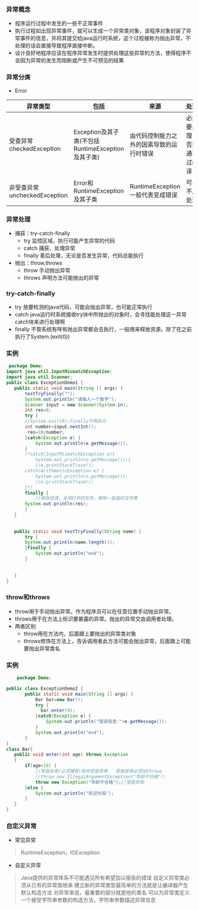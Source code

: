### 异常概念
- 程序运行过程中发生的一些不正常事件
- 执行过程如出现异常事件，就可以生成一个异常类对象，该程序对象封装了异常事件的信息，并将其提交给java运行时系统，这个过程被称为抛出异常，不处理的话会直接导致程序直接中断。
- 设计良好地程序应该在程序异常发生时提供处理这些异常的方法，使得程序不会因为异常的发生而阻断或产生不可预见的结果
### 异常分类
- Error

|异常类型| 包括  | 来源   |  处理 |  
| -------|-------|-------|-------|  
|受查异常checkedException|Exception及其子类(不包括RuntimeException及其子类)|由代码控制能力之外的因素导致的运行时错误|必须要处理，否则通不过编译|
|非受查异常uncheckedException|Error和RuntimeException及其子类|RuntimeException一般代表变成错误|可以不用处理|
### 异常处理
  - 捕获：try-catch-finally
    - try 监控区域，执行可能产生异常的代码
    - catch 捕获、处理异常
    - finally 善后处理，无论是否发生异常，代码总能执行
  - 抛出：throw,throws
     - throw 手动抛出异常
     - throws 声明方法可能抛出的异常
 ### try-catch-finally
 - try 放要检测的java代码，可能会抛出异常，也可能正常执行
 - catch  java运行时系统接收try块中所抛出的对象时，会寻找能处理这一异常catch块来进行处理啊
 - finally 不管系统有咩有抛出异常都会去执行，一般用来释放资源。除了在之前执行了System.(exit(0))
 ### 实例
 ```java
  package Demo;
import java.util.InputMismatchException;
import java.util.Scanner;
public class ExceptionDemo1 {
	public static void main(String [] args) {
		testTryFinally("");
		System.out.println("请输入一个数字");
		Scanner input = new Scanner(System.in);
		int res=0;
		try {
		//System.exit(0);finally不再执行
		int number=input.nextInt();
		 res=10/number;
		}catch(Exception e) {
			System.out.println(e.getMessage());
		}
		/*catch(InputMismatchException e){
			System.out.println(e.getMessage());}
			//e.printStackTrace();
		catch(ArithmeticException e) {
			System.out.println(e.getMessage());
			//e.printStackTrace();
		}*/
		finally {
			//释放资源，关闭打开的文件，删除一些临时文件等
		System.out.println(res);
		}
	}
	
	
	public static void testTryFinally(String name) {
		try {
		System.out.println(name.length());
		}finally {
			System.out.println("end");
		}
		
		
	}
}

 ```
 ### throw和throws
 - throw用于手动抛出异常。作为程序员可以在任意位置手动抛出异常。
 - throws用于在方法上标识要暴露的异常。抛出的异常交由调用者处理。
 - 两者区别
   - throw用在方法内，后面跟上要抛出的异常类对象
   - throws修饰在方法上，告诉调用者此方法可能会抛出异常，后面跟上可能要抛出异常类名
 ### 实例
 ```java
     package Demo;

public class ExceptionDemo2 {
		public static void main(String [] args) {
			Bar bar=new Bar();
			try {
			  bar.enter(9);
			}catch(Exception e) {
				System.out.println("错误信息:"+e.getMessage());
			}
			System.out.println("end");
		}
}
class Bar{
	public void enter(int age) throws Exception
	{
		if(age<18) {
			//受查异常(必须捕获)和非受查异常   受查异常必须加throws
			//throw new IllegalArgumentException("年龄不合格");
			throw new Exception("年龄不合格");//受查异常
		}else {
			System.out.println("欢迎光临");
		}
	}
}
 ```
### 自定义异常
- 常见异常 
> RuntimeException，IOException
- 自定义异常
> Java提供的异常体系不可能遇见所有希望加以报告的错误
> 自定义异常类必须从已有的异常类继承
> 建立新的异常类型最简单的方法就是让编译器产生默认构造方法
> 对异常来说，最重要的部分就是他的类名
> 可以为异常类定义一个接受字符串参数的构造方法，字符串参数描述异常信息
